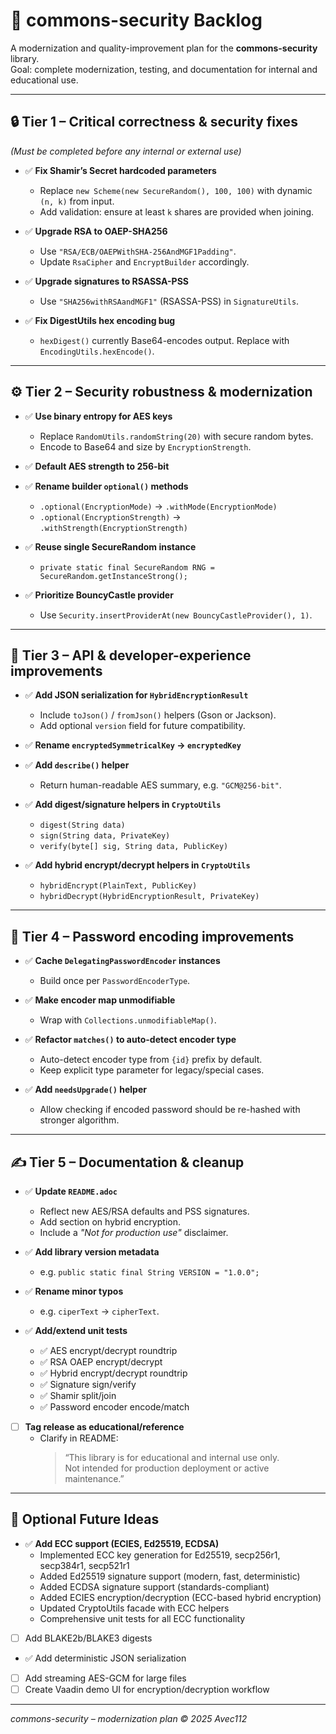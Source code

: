 # 🧩 commons-security Backlog

A modernization and quality-improvement plan for the **commons-security** library.  
Goal: complete modernization, testing, and documentation for internal and educational use.

---

## 🔒 Tier 1 – Critical correctness & security fixes
*(Must be completed before any internal or external use)*

- ✅ **Fix Shamir’s Secret hardcoded parameters**
  - Replace `new Scheme(new SecureRandom(), 100, 100)` with dynamic `(n, k)` from input.
  - Add validation: ensure at least `k` shares are provided when joining.

- ✅ **Upgrade RSA to OAEP-SHA256**
  - Use `"RSA/ECB/OAEPWithSHA-256AndMGF1Padding"`.
  - Update `RsaCipher` and `EncryptBuilder` accordingly.

- ✅ **Upgrade signatures to RSASSA-PSS**
  - Use `"SHA256withRSAandMGF1"` (RSASSA-PSS) in `SignatureUtils`.

- ✅ **Fix DigestUtils hex encoding bug**
  - `hexDigest()` currently Base64-encodes output. Replace with `EncodingUtils.hexEncode()`.

---

## ⚙️ Tier 2 – Security robustness & modernization

- ✅ **Use binary entropy for AES keys**
  - Replace `RandomUtils.randomString(20)` with secure random bytes.
  - Encode to Base64 and size by `EncryptionStrength`.

- ✅ **Default AES strength to 256-bit**

- ✅ **Rename builder `optional()` methods**
  - `.optional(EncryptionMode)` → `.withMode(EncryptionMode)`
  - `.optional(EncryptionStrength)` → `.withStrength(EncryptionStrength)`

- ✅ **Reuse single SecureRandom instance**
  - `private static final SecureRandom RNG = SecureRandom.getInstanceStrong();`

- ✅ **Prioritize BouncyCastle provider**
  - Use `Security.insertProviderAt(new BouncyCastleProvider(), 1)`.

---

## 🧱 Tier 3 – API & developer-experience improvements

- ✅ **Add JSON serialization for `HybridEncryptionResult`**
  - Include `toJson()` / `fromJson()` helpers (Gson or Jackson).
  - Add optional `version` field for future compatibility.

- ✅ **Rename `encryptedSymmetricalKey` → `encryptedKey`**

- ✅ **Add `describe()` helper**
  - Return human-readable AES summary, e.g. `"GCM@256-bit"`.

- ✅ **Add digest/signature helpers in `CryptoUtils`**
  - `digest(String data)`
  - `sign(String data, PrivateKey)`
  - `verify(byte[] sig, String data, PublicKey)`

- ✅ **Add hybrid encrypt/decrypt helpers in `CryptoUtils`**
  - `hybridEncrypt(PlainText, PublicKey)`
  - `hybridDecrypt(HybridEncryptionResult, PrivateKey)`

---

## 🧩 Tier 4 – Password encoding improvements

- ✅ **Cache `DelegatingPasswordEncoder` instances**
  - Build once per `PasswordEncoderType`.

- ✅ **Make encoder map unmodifiable**
  - Wrap with `Collections.unmodifiableMap()`.

- ✅ **Refactor `matches()` to auto-detect encoder type**
  - Auto-detect encoder type from `{id}` prefix by default.
  - Keep explicit type parameter for legacy/special cases.

- ✅ **Add `needsUpgrade()` helper**
  - Allow checking if encoded password should be re-hashed with stronger algorithm.

---

## ✍️ Tier 5 – Documentation & cleanup

- ✅ **Update `README.adoc`**
  - Reflect new AES/RSA defaults and PSS signatures.
  - Add section on hybrid encryption.
  - Include a *"Not for production use"* disclaimer.

- ✅ **Add library version metadata**
  - e.g. `public static final String VERSION = "1.0.0";`

- ✅ **Rename minor typos**
  - e.g. `ciperText` → `cipherText`.

- ✅ **Add/extend unit tests**
  - ✅ AES encrypt/decrypt roundtrip
  - ✅ RSA OAEP encrypt/decrypt
  - ✅ Hybrid encrypt/decrypt roundtrip
  - ✅ Signature sign/verify
  - ✅ Shamir split/join
  - ✅ Password encoder encode/match

- [ ] **Tag release as educational/reference**
  - Clarify in README:  
    > “This library is for educational and internal use only.  
    > Not intended for production deployment or active maintenance.”

---

## 🧭 Optional Future Ideas

- ✅ **Add ECC support (ECIES, Ed25519, ECDSA)**
  - Implemented ECC key generation for Ed25519, secp256r1, secp384r1, secp521r1
  - Added Ed25519 signature support (modern, fast, deterministic)
  - Added ECDSA signature support (standards-compliant)
  - Added ECIES encryption/decryption (ECC-based hybrid encryption)
  - Updated CryptoUtils facade with ECC helpers
  - Comprehensive unit tests for all ECC functionality
- [ ] Add BLAKE2b/BLAKE3 digests
- ✅ Add deterministic JSON serialization
- [ ] Add streaming AES-GCM for large files
- [ ] Create Vaadin demo UI for encryption/decryption workflow

---

*commons-security – modernization plan © 2025 Avec112*
